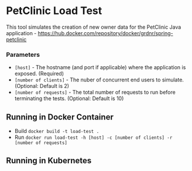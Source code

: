 # PetClinic Load Test

This tool simulates the creation of new owner data for the PetClinic Java application - https://hub.docker.com/repository/docker/grdnr/spring-petclinic

### Parameters
* `[host]` - The hostname (and port if applicable) where the application is exposed. (Required)
* `[number of clients]` - The nuber of concurrent end users to simulate. (Optional: Default is 2)
* `[number of requests]` - The total number of requests to run before terminating the tests. (Optional: Default is 10)

## Running in Docker Container
* Build `docker build -t load-test .`
* Run `docker run load-test -h [host] -c [number of clients] -r [number of requests]`

## Running in Kubernetes
